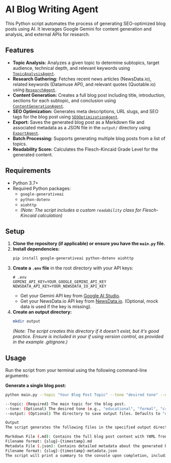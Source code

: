 # AI Blog Writing Agent

This Python script automates the process of generating SEO-optimized blog posts using AI. It leverages Google Gemini for content generation and analysis, and external APIs for research.

## Features

*   **Topic Analysis:** Analyzes a given topic to determine subtopics, target audience, technical depth, and relevant keywords using [`TopicAnalysisAgent`](main.py).
*   **Research Gathering:** Fetches recent news articles (NewsData.io), related keywords (Datamuse API), and relevant quotes (Quotable.io) using [`ResearchAgent`](main.py).
*   **Content Generation:** Creates a full blog post including title, introduction, sections for each subtopic, and conclusion using [`ContentGenerationAgent`](main.py).
*   **SEO Optimization:** Generates meta descriptions, URL slugs, and SEO tags for the blog post using [`SEOOptimizationAgent`](main.py).
*   **Export:** Saves the generated blog post as a Markdown file and associated metadata as a JSON file in the `output/` directory using [`ExportAgent`](main.py).
*   **Batch Processing:** Supports generating multiple blog posts from a list of topics.
*   **Readability Score:** Calculates the Flesch-Kincaid Grade Level for the generated content.

## Requirements

*   Python 3.7+
*   Required Python packages:
    *   `google-generativeai`
    *   `python-dotenv`
    *   `aiohttp`
    *   *(Note: The script includes a custom `readability` class for Flesch-Kincaid calculation)*

## Setup

1.  **Clone the repository (if applicable) or ensure you have the `main.py` file.**
2.  **Install dependencies:**
    ```bash
    pip install google-generativeai python-dotenv aiohttp
    ```
3.  **Create a `.env` file** in the root directory with your API keys:
    ```dotenv
    # .env
    GEMINI_API_KEY=YOUR_GOOGLE_GEMINI_API_KEY
    NEWSDATA_API_KEY=YOUR_NEWSDATA_IO_API_KEY
    ```
    *   Get your Gemini API key from [Google AI Studio](https://aistudio.google.com/app/apikey).
    *   Get your NewsData.io API key from [NewsData.io](https://newsdata.io/). (Optional, mock data is used if the key is missing).
4.  **Create an output directory:**
    ```bash
    mkdir output
    ```
    *(Note: The script creates this directory if it doesn't exist, but it's good practice. Ensure  is included in your  if using version control, as provided in the example .gitignore.)*

## Usage

Run the script from your terminal using the following command-line arguments:

**Generate a single blog post:**

```bash
python main.py --topic "Your Blog Post Topic" --tone "desired tone" --output "output_directory"

--topic: (Required) The main topic for the blog post.
--tone: (Optional) The desired tone (e.g., "educational", "formal", "creative"). Defaults to "educational".
--output: (Optional) The directory to save output files. Defaults to "output".

Output
The script generates the following files in the specified output directory (default: output):

Markdown File (.md): Contains the full blog post content with YAML front matter for metadata (title, description, slug, tags, reading time).
Filename format: {slug}-{timestamp}.md
Metadata File (.json): Contains detailed metadata about the generated blog post, including title, SEO details, topic analysis parameters, word count, reading time, and creation timestamp.
Filename format: {slug}-{timestamp}-metadata.json
The script will print a summary to the console upon completion, including file paths and basic statistics.